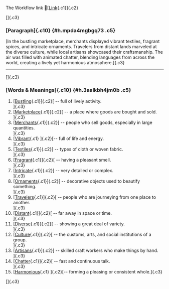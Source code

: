 The Workflow link
👏[[Link](https://www.google.com/url?q=http://www.google.com&sa=D&source=editors&ust=1756247910999643&usg=AOvVaw37uGiZiOSo7xg7cxrArL3V){.c1}]{.c2}

[]{.c3}

### [Paragraph]{.c10} {#h.mpda4mgbgq73 .c5}

[In the bustling marketplace, merchants displayed vibrant textiles,
fragrant spices, and intricate ornaments. Travelers from distant lands
marveled at the diverse culture, while local artisans showcased their
craftsmanship. The air was filled with animated chatter, blending
languages from across the world, creating a lively yet harmonious
atmosphere.]{.c3}

------------------------------------------------------------------------

[]{.c3}

### [Words & Meanings]{.c10} {#h.3aalkbh4jm0b .c5}

1.  [[Bustling](https://www.google.com/url?q=http://www.google.com&sa=D&source=editors&ust=1756247911002315&usg=AOvVaw1Dnv5vqezMCL4clGh5f_G5){.c1}]{.c2}[ --
    full of lively activity.\
    ]{.c3}
2.  [[Marketplace](https://www.google.com/url?q=http://www.google.com&sa=D&source=editors&ust=1756247911003442&usg=AOvVaw2QwtzJ6-dJjC6_5QJxPh0e){.c1}]{.c2}[ --
    a place where goods are bought and sold.\
    ]{.c3}
3.  [[Merchants](https://www.google.com/url?q=http://www.google.com&sa=D&source=editors&ust=1756247911004214&usg=AOvVaw1au92BxE2G3t7sCc0qiGIP){.c1}]{.c2}[ --
    people who sell goods, especially in large quantities.\
    ]{.c3}
4.  [[Vibrant](https://www.google.com/url?q=http://www.google.com&sa=D&source=editors&ust=1756247911004948&usg=AOvVaw15NovImUKlWQW6acO5BVM-){.c1}
    ]{.c2}[-- full of life and energy.\
    ]{.c3}
5.  [[Textiles](https://www.google.com/url?q=http://www.google.com&sa=D&source=editors&ust=1756247911005502&usg=AOvVaw2WhYVoiT7ZU1gQmgyNEClJ){.c1}]{.c2}[ --
    types of cloth or woven fabric.\
    ]{.c3}
6.  [[Fragrant](https://www.google.com/url?q=http://www.google.com&sa=D&source=editors&ust=1756247911006411&usg=AOvVaw3Ft7xjd_KBYmEcPT-ItHx5){.c1}]{.c2}[ --
    having a pleasant smell.\
    ]{.c3}
7.  [[Intricate](https://www.google.com/url?q=http://www.google.com&sa=D&source=editors&ust=1756247911006962&usg=AOvVaw367WXJLqDAqOjw6SBGAA7r){.c1}]{.c2}[ --
    very detailed or complex.\
    ]{.c3}
8.  [[Ornaments](https://www.google.com/url?q=http://www.google.com&sa=D&source=editors&ust=1756247911007778&usg=AOvVaw2bQGpCf5reXLj2-jWQRhZC){.c1}]{.c2}[ --
    decorative objects used to beautify something.\
    ]{.c3}
9.  [[Travelers](https://www.google.com/url?q=http://www.google.com&sa=D&source=editors&ust=1756247911008444&usg=AOvVaw2CyWyIaWG-udqn77-s8woD){.c1}]{.c2}[ --
    people who are journeying from one place to another.\
    ]{.c3}
10. [[Distant](https://www.google.com/url?q=http://www.google.com&sa=D&source=editors&ust=1756247911009118&usg=AOvVaw0FZHBItGvslGtgzee77U6q){.c1}]{.c2}[ --
    far away in space or time.\
    ]{.c3}
11. [[Diverse](https://www.google.com/url?q=http://www.google.com&sa=D&source=editors&ust=1756247911009691&usg=AOvVaw2NdR-QpXDCLNY9el5qK08G){.c1}]{.c2}[ --
    showing a great deal of variety.\
    ]{.c3}
12. [[Culture](https://www.google.com/url?q=http://www.google.com&sa=D&source=editors&ust=1756247911010217&usg=AOvVaw2HWABNbtBd44vCSvh74vzu){.c1}]{.c2}[ --
    the customs, arts, and social institutions of a group.\
    ]{.c3}
13. [[Artisans](https://www.google.com/url?q=http://www.google.com&sa=D&source=editors&ust=1756247911010884&usg=AOvVaw0_hNCtYSIRnv-1cyCHEWr3){.c1}]{.c2}[ --
    skilled craft workers who make things by hand.\
    ]{.c3}
14. [[Chatter](https://www.google.com/url?q=http://www.google.com&sa=D&source=editors&ust=1756247911011531&usg=AOvVaw1wf75_2fFMs1w25AQSWNZe){.c1}]{.c2}[ --
    fast and continuous talk.\
    ]{.c3}
15. [[Harmonious](https://www.google.com/url?q=http://www.google.com&sa=D&source=editors&ust=1756247911012040&usg=AOvVaw0uglyhAgkXCVJ1bgVIJ9qX){.c1}
    ]{.c2}[-- forming a pleasing or consistent whole.]{.c3}

[]{.c3}
